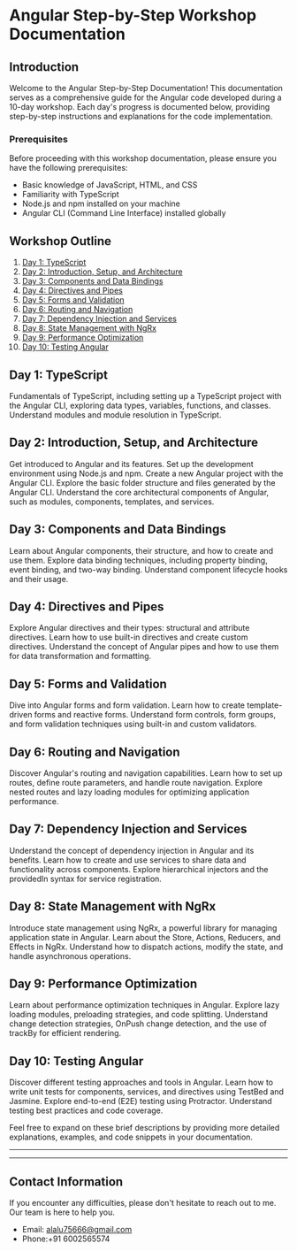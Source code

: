 
# Angular Step-by-Step Workshop Documentation

## Introduction

Welcome to the Angular Step-by-Step Documentation! This documentation serves as a comprehensive guide for the Angular code developed during a 10-day workshop. Each day's progress is documented below, providing step-by-step instructions and explanations for the code implementation.

### Prerequisites

Before proceeding with this workshop documentation, please ensure you have the following prerequisites:

- Basic knowledge of JavaScript, HTML, and CSS
- Familiarity with TypeScript
- Node.js and npm installed on your machine
- Angular CLI (Command Line Interface) installed globally

## Workshop Outline

1. [Day 1: TypeScript](#day-1-typescript)
2. [Day 2: Introduction, Setup, and Architecture](#day-2-introduction-setup-and-architecture)
3. [Day 3: Components and Data Bindings](#day-3-components-and-data-bindings)
4. [Day 4: Directives and Pipes](#day-4-directives-and-pipes)
5. [Day 5: Forms and Validation](#day-5-forms-and-validation)
6. [Day 6: Routing and Navigation](#day-6-routing-and-navigation)
7. [Day 7: Dependency Injection and Services](#day-7-dependency-injection-and-services)
8. [Day 8: State Management with NgRx](#day-8-state-management-with-ngrx)
9. [Day 9: Performance Optimization](#day-9-performance-optimization)
10. [Day 10: Testing Angular](#day-10-testing-angular)


## Day 1: TypeScript

Fundamentals of TypeScript, including setting up a TypeScript project with the Angular CLI, exploring data types, variables, functions, and classes. Understand modules and module resolution in TypeScript.

## Day 2: Introduction, Setup, and Architecture

Get introduced to Angular and its features. Set up the development environment using Node.js and npm. Create a new Angular project with the Angular CLI. Explore the basic folder structure and files generated by the Angular CLI. Understand the core architectural components of Angular, such as modules, components, templates, and services.

## Day 3: Components and Data Bindings

Learn about Angular components, their structure, and how to create and use them. Explore data binding techniques, including property binding, event binding, and two-way binding. Understand component lifecycle hooks and their usage.

## Day 4: Directives and Pipes

Explore Angular directives and their types: structural and attribute directives. Learn how to use built-in directives and create custom directives. Understand the concept of Angular pipes and how to use them for data transformation and formatting.

## Day 5: Forms and Validation

Dive into Angular forms and form validation. Learn how to create template-driven forms and reactive forms. Understand form controls, form groups, and form validation techniques using built-in and custom validators.

## Day 6: Routing and Navigation

Discover Angular's routing and navigation capabilities. Learn how to set up routes, define route parameters, and handle route navigation. Explore nested routes and lazy loading modules for optimizing application performance.

## Day 7: Dependency Injection and Services

Understand the concept of dependency injection in Angular and its benefits. Learn how to create and use services to share data and functionality across components. Explore hierarchical injectors and the providedIn syntax for service registration.

## Day 8: State Management with NgRx

Introduce state management using NgRx, a powerful library for managing application state in Angular. Learn about the Store, Actions, Reducers, and Effects in NgRx. Understand how to dispatch actions, modify the state, and handle asynchronous operations.

## Day 9: Performance Optimization

Learn about performance optimization techniques in Angular. Explore lazy loading modules, preloading strategies, and code splitting. Understand change detection strategies, OnPush change detection, and the use of trackBy for efficient rendering.

## Day 10: Testing Angular

Discover different testing approaches and tools in Angular. Learn how to write unit tests for components, services, and directives using TestBed and Jasmine. Explore end-to-end (E2E) testing using Protractor. Understand testing best practices and code coverage.

Feel free to expand on these brief descriptions by providing more detailed explanations, examples, and code snippets in your documentation.

---
---

## Contact Information

If you encounter any difficulties, please don't hesitate to reach out to me. Our team is here to help you.
  - Email: alalu75666@gmail.com
  - Phone:+91 6002565574
